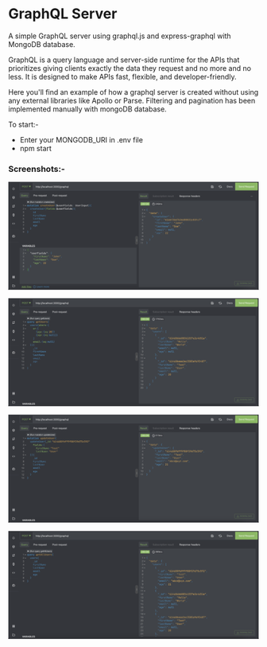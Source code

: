 # GraphQL Server  

A simple GraphQL server using graphql.js and express-graphql with MongoDB database.  

GraphQL is a query language and server-side runtime for the APIs that prioritizes giving clients exactly the data they request and no more and no less. It is designed to make APIs fast, flexible, and developer-friendly. 

Here you'll find an example of how a graphql server is created without using any external libraries like Apollo or Parse. Filtering and pagination has been implemented manually with mongoDB database.  


To start:-
 - Enter your MONGODB_URI in .env file
 - npm start

### Screenshots:-

![img](./screenshots/ss1.png)  

![img](./screenshots/ss2.png)  

![img](./screenshots/ss3.png)  

![img](./screenshots/ss4.png)  